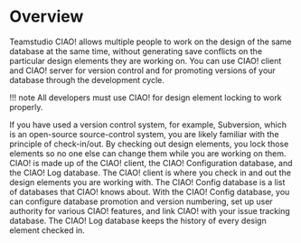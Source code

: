 # Overview

Teamstudio CIAO! allows multiple people to work on the design of the same database at the same time, without generating save conflicts on the particular design elements they are working on. You can use CIAO! client and CIAO! server for version control and for promoting versions of your database through the development cycle. 

!!! note
    All developers must use CIAO! for design element locking to work properly. 

If you have used a version control system, for example, Subversion, which is an open-source source-control system, you are likely familiar with the principle of check-in/out. By checking out design elements, you lock those elements so no one else can change them while you are working on them. 
CIAO! is made up of the CIAO! client, the CIAO! Configuration database, and the CIAO! Log database. The CIAO! client is where you check in and out the design elements you are working with. The CIAO! Config database is a list of databases that CIAO! knows about. With the CIAO! Config database, you can configure database promotion and version numbering, set up user authority for various CIAO! features, and link CIAO! with your issue tracking database. The CIAO! Log database keeps the history of every design element checked in. 